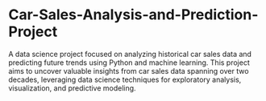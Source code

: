 # Car-Sales-Analysis-and-Prediction-Project
A data science project focused on analyzing historical car sales data and predicting future trends using Python and machine learning. This project aims to uncover valuable insights from car sales data spanning over two decades, leveraging data science techniques for exploratory analysis, visualization, and predictive modeling.

